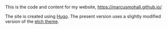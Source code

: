 This is the code and content for my website, https://marcusmohall.github.io/

The site is created using [Hugo](https://gohugo.io/). The present version uses a slightly modified version of the [etch theme](https://github.com/LukasJoswiak/etch).

